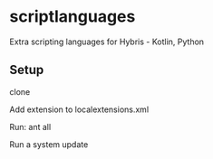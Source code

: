 # scriptlanguages
Extra scripting languages for Hybris - Kotlin, Python

## Setup
clone

Add extension to localextensions.xml

Run: ant all

Run a system update
